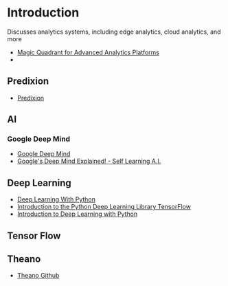 Introduction
==

Discusses analytics systems, including edge analytics, cloud analytics, and more

- [Magic Quadrant for Advanced Analytics Platforms](https://www.gartner.com/doc/reprints?id=1-2YEBCRG&ct=160210&st=sb&submissionGuid=700c4e6c-2fdc-425f-bbbc-85de48fd5d53)
- [](https://medium.com/learning-new-stuff/how-to-learn-neural-networks-758b78f2736e#.c3mw43bdx)

## Predixion

- [Predixion](https://www.predixionsoftware.com/news-and-press/predixion-software-announces-riot-the-first-iot-analytics-solution-that-operates-entirely-at-the-edge-of-the-network)

## AI

### Google Deep Mind

- [Google Deep Mind](https://deepmind.com/)
- [Google's Deep Mind Explained! - Self Learning A.I.](https://www.youtube.com/watch?v=TnUYcTuZJpM)

## Deep Learning

- [Deep Learning With Python](https://machinelearningmastery.com/deep-learning-with-python/)
- [Introduction to the Python Deep Learning Library TensorFlow](http://machinelearningmastery.com/introduction-python-deep-learning-library-tensorflow/)
- [Introduction to Deep Learning with Python](https://www.youtube.com/watch?v=S75EdAcXHKk)

## Tensor Flow

## Theano

- [Theano Github](https://github.com/Newmu/Theano-Tutorials)
